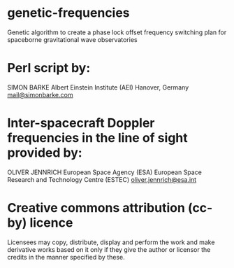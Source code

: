 # genetic-frequencies
Genetic algorithm to create a phase lock offset frequency switching plan for spaceborne gravitational wave observatories

# Perl script by:
SIMON BARKE
Albert Einstein Institute (AEI) Hanover, Germany
mail@simonbarke.com

# Inter-spacecraft Doppler frequencies in the line of sight provided by:
OLIVER JENNRICH
European Space Agency (ESA)
European Space Research and Technology Centre (ESTEC)
oliver.jennrich@esa.int

# Creative commons attribution (cc-by) licence
Licensees may copy, distribute, display and perform the work and make derivative works based on it only if they give the author or licensor the credits in the manner specified by these.

